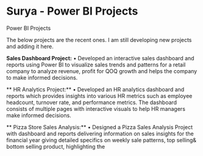 # Surya - Power BI Projects
Power BI Projects

The below projects are the recent ones. I am still developing new projects and adding it here.

**Sales Dashboard Project:**
• Developed an interactive sales dashboard and reports using Power BI to visualize sales trends and patterns for a retail company to analyze revenue, profit for QOQ growth and helps the company to make informed decisions.

** HR Analytics Project:**
• Developed an HR analytics dashboard and reports which provides insights into various HR metrics such as employee headcount, turnover rate, and performance metrics. The dashboard consists of multiple pages with interactive visuals to help HR managers make informed decisions.

** Pizza Store Sales Analysis:**
• Designed a Pizza Sales Analysis Project with dashboard and reports delivering information on sales insights for the financial year giving detailed specifics on weekly sale patterns, top selling& bottom selling product, highlighting the
